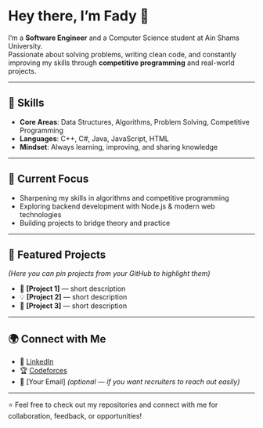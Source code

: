 # Hey there, I’m Fady 👋

I’m a **Software Engineer** and a Computer Science student at Ain Shams University.  
Passionate about solving problems, writing clean code, and constantly improving my skills through **competitive programming** and real-world projects.  

---

## 🔧 Skills

- **Core Areas**: Data Structures, Algorithms, Problem Solving, Competitive Programming  
- **Languages**: C++, C#, Java, JavaScript, HTML  
- **Mindset**: Always learning, improving, and sharing knowledge  

---

## 🎯 Current Focus

- Sharpening my skills in algorithms and competitive programming  
- Exploring backend development with Node.js & modern web technologies  
- Building projects to bridge theory and practice  

---

## 📂 Featured Projects

*(Here you can pin projects from your GitHub to highlight them)*  
- 🚀 **[Project 1]** — short description  
- 💡 **[Project 2]** — short description  
- 🔗 **[Project 3]** — short description  

---

## 🌍 Connect with Me  

- 💼 [LinkedIn](https://www.linkedin.com/in/fady-rafat-81336428b/)  
- 🏆 [Codeforces](https://codeforces.com/profile/JustOK)  
- 📧 [Your Email] *(optional — if you want recruiters to reach out easily)*  

---

⭐️ Feel free to check out my repositories and connect with me for collaboration, feedback, or opportunities!
